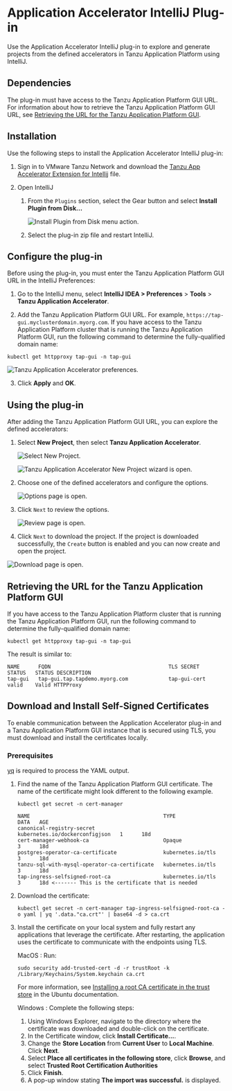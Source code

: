 # Application Accelerator IntelliJ Plug-in

Use the Application Accelerator IntelliJ plug-in to explore and generate projects
from the defined accelerators in Tanzu Application Platform using IntelliJ.

## <a id="dependencies"></a> Dependencies

The plug-in must have access to the Tanzu Application Platform GUI URL.
For information about how to retrieve the Tanzu Application Platform GUI URL, see
[Retrieving the URL for the Tanzu Application Platform GUI](#fqdn-tap-gui-url).

## <a id="intellij-install"></a> Installation

Use the following steps to install the Application Accelerator IntelliJ plug-in:

1. Sign in to VMware Tanzu Network and download the [Tanzu App Accelerator Extension for Intellij](https://network.tanzu.vmware.com/products/tanzu-application-platform) file.

2. Open IntelliJ

    1. From the `Plugins` section, select the Gear button and select **Install Plugin from Disk...**

        ![Install Plugin from Disk menu action.](../images/app-accelerator/intellij/app-accelerators-intellij-install-from-disk.png)

    2. Select the plug-in zip file and restart IntelliJ.

## <a id="intellij-conf-plugin"></a> Configure the plug-in

Before using the plug-in, you must enter the Tanzu Application Platform GUI URL in the IntelliJ Preferences:

1. Go to the IntelliJ menu, select **IntelliJ IDEA > Preferences** > **Tools** > **Tanzu Application Accelerator**.

2. Add the Tanzu Application Platform GUI URL. For example, `https://tap-gui.myclusterdomain.myorg.com`. If you have access to the Tanzu Application Platform cluster that is running the Tanzu Application Platform GUI, run the following command to determine the fully-qualified domain name:

  ```console
  kubectl get httpproxy tap-gui -n tap-gui
  ```

  ![Tanzu Application Accelerator preferences.](../images/app-accelerator/intellij/app-accelerators-intellij-preferences.png)

3. Click **Apply** and **OK**.

## <a id="intellij-using-the-plugin"></a> Using the plug-in

After adding the Tanzu Application Platform GUI URL, you can explore the defined accelerators:

1. Select **New Project**, then select **Tanzu Application Accelerator**.

    ![Select New Project.](../images/app-accelerator/intellij/app-accelerators-intellij-new-project.png)

    ![Tanzu Application Accelerator New Project wizard is open.](../images/app-accelerator/intellij/app-accelerators-intellij-accelerator-list.png)

2. Choose one of the defined accelerators and configure the options.

    ![Options page is open.](../images/app-accelerator/intellij/app-accelerators-intellij-options.png)

3. Click `Next` to review the options.

    ![Review page is open.](../images/app-accelerator/intellij/app-accelerators-intellij-review.png)

4. Click `Next` to download the project. If the project is downloaded successfully, the
`Create` button is enabled and you can now create and open the project.

![Download page is open.](../images/app-accelerator/intellij/app-accelerators-intellij-create.png)

## <a id="fqdn-tap-gui-url"></a> Retrieving the URL for the Tanzu Application Platform GUI

If you have access to the Tanzu Application Platform cluster that is running the Tanzu Application
Platform GUI, run the following command to determine the fully-qualified domain name:

```console
kubectl get httpproxy tap-gui -n tap-gui
```

The result is similar to:

```console
NAME      FQDN                                      TLS SECRET     STATUS   STATUS DESCRIPTION
tap-gui   tap-gui.tap.tapdemo.myorg.com             tap-gui-cert   valid    Valid HTTPProxy
```

## <a id="dl-ins-ss-certs"></a>Download and Install Self-Signed Certificates

To enable communication between the Application Accelerator plug-in and  a Tanzu Application Platform GUI instance that is secured using TLS, you must download and install the certificates locally.

### Prerequisites

[yq](https://github.com/mikefarah/yq) is required to process the YAML output.

1. Find the name of the Tanzu Application Platform GUI certificate. The name of the certificate might look different to the following example.

    ```console
    kubectl get secret -n cert-manager
    ```

    ```console
    NAME                                           TYPE                             DATA   AGE
    canonical-registry-secret                      kubernetes.io/dockerconfigjson   1      18d
    cert-manager-webhook-ca                        Opaque                           3      18d
    postgres-operator-ca-certificate               kubernetes.io/tls                3      18d
    tanzu-sql-with-mysql-operator-ca-certificate   kubernetes.io/tls                3      18d
    tap-ingress-selfsigned-root-ca                 kubernetes.io/tls                3      18d <------- This is the certificate that is needed
    ```

2. Download the certificate:

    ```console
    kubectl get secret -n cert-manager tap-ingress-selfsigned-root-ca -o yaml | yq '.data."ca.crt"' | base64 -d > ca.crt
    ```

3. Install the certificate on your local system and fully restart any applications that leverage
the certificate. After restarting, the application uses the certificate
to communicate with the endpoints using TLS.

    MacOS
    : Run:

      ```console
      sudo security add-trusted-cert -d -r trustRoot -k /Library/Keychains/System.keychain ca.crt
      ```

      For more information, see [Installing a root CA certificate in the trust store](https://ubuntu.com/server/docs/security-trust-store) in the Ubuntu documentation.

    Windows
    : Complete the following steps:

      1. Using Windows Explorer, navigate to the directory where the certificate was downloaded and double-click on the certificate.
      2. In the Certificate window, click **Install Certificate...**.
      3. Change the **Store Location** from **Current User** to **Local Machine**. Click **Next**.
      4. Select **Place all certificates in the following store**, click **Browse**, and select **Trusted Root Certification Authorities**
      5. Click **Finish**.
      6. A pop-up window stating **The import was successful.** is displayed.
